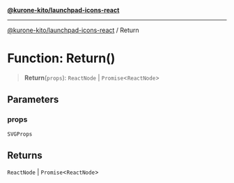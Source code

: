 [**@kurone-kito/launchpad-icons-react**](../README.md)

***

[@kurone-kito/launchpad-icons-react](../globals.md) / Return

# Function: Return()

> **Return**(`props`): `ReactNode` \| `Promise`\<`ReactNode`\>

## Parameters

### props

`SVGProps`

## Returns

`ReactNode` \| `Promise`\<`ReactNode`\>
